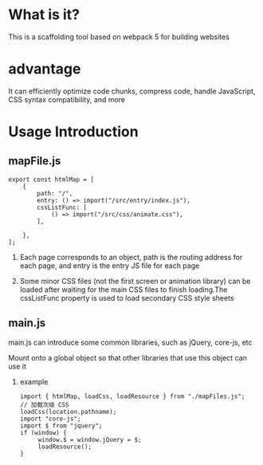 # What is it?

This is a scaffolding tool based on webpack 5 for building websites

# advantage

It can efficiently optimize code chunks, compress code, handle JavaScript, CSS syntax compatibility, and more

# Usage Introduction

## mapFile.js

    export const htmlMap = [
        {
            path: "/",
            entry: () => import("/src/entry/index.js"),
            cssListFunc: [
                () => import("/src/css/animate.css"),
            ],

        },
    ];

1. Each page corresponds to an object, path is the routing address for each page, and entry is the entry JS file for each page

2. Some minor CSS files (not the first screen or animation library) can be loaded after waiting for the main CSS files to finish loading.The cssListFunc property is used to load secondary CSS style sheets

## main.js

main.js can introduce some common libraries, such as jQuery, core-js, etc

Mount onto a global object so that other libraries that use this object can use it

1. example

   ```
   import { htmlMap, loadCss, loadResource } from "./mapFiles.js";
   // 加载次级 CSS
   loadCss(location.pathname);
   import "core-js";
   import $ from "jquery";
   if (window) {
        window.$ = window.jQuery = $;
        loadResource();
   }
   ```
